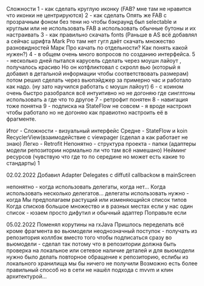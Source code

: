 
Сложности
1 - как сделать круглую иконку (FAB? мне там не нравится что иконки не центрируются)
2 - как сделать Опять же FAB с прозрачным фоном без тени но чтобы бэкраунд был selectable
    и круглым или не использовать FAB а использовать обычные бутоны и их настраивать
3 - как правильно скачать fonts 
    (Раньше в AS всё добавлял а сейчас шрифта Mark Pro там нет 
    гугл даёт скачать множество разновидностей Марк Про качать
    по отдельности? Как понять какой нужен?)
4 - в общем очень много вопросов по созданию интерфейса.
5 - несколько дней пытался карусель сделать через моушн лайоут , получалось красиво
    Но он котфликтовал с скролл вью (который я добавил в детальной информации чтобы
    соответствовать размерам) потом решил сделать через вьюпэйджер за примерно час
    и работало как надо. (ну зато научился работать с моушн лайоут)
6 - с коином очень быстро разобрался всё интуитивно но не догоняю где синглтоны
    использовать а где что то другое
7 - ретрофит понятен
8 - навигация тоже понятна
9 - подписка на StateFlow не совсем - я вроде настроил чтобы работало но не догоняю как
    правиотно настроить её в фрагменте.

Итог -
    Сложности - визуальный интерфейс
    Средне - StateFlow и koin RecyclerView(взаимодействие с viewpager (сделал а как
             работает не знаю)
    Легко - Retrofit
    Непонятно - структура проекта - папки (адаптеры модели репозитории
                нормально ли что там всё намешано)
                Нейминг ресурсов (чувствую что где то по середине но может есть какие то стандарты)
    1
    
02.02.2022
Добавил Adapter Delegates с diffutil callbackом в mainScreen
    
непонятно - когда использовать делегаты, когда нет... 
    Когда использовать несколько делегатов...
    делегаты использовать нужно - когда Мы предполагаем растущий или изменяющийся список типов
    Когда списков большое множество и в разных местах
    если у нас один список - юзаем просто дифутил и обычный адаптер 
    Поправьте если

05.02.2022
Поменял корутины на rxJava
    Пришлось переделать всё кроме фрагмента
    во вьюмодели неоднозначный поступок - получать из репозитория коллбэк
    вместо того чтобы подписаться сразу во вьюмодели - 
    сделал так потому что в репозитории должна быть проверка на локальное 
    или сетевое наличие деталей
    и для вьюмодели нужно было делать повторное обращение к репозиторию,
    еслибы из локального хранилища мы бы ничего не получили
    Возможно есть более правильный способ но в сети не нашёл подхода с mvvm и клин архитектурой...